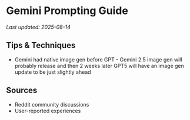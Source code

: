 # Gemini Prompting Guide

*Last updated: 2025-08-14*

## Tips & Techniques

- Gemini had native image gen before GPT - Gemini 2.5 image gen will probably release and then 2 weeks later GPT5 will have an image gen update to be just slightly ahead

## Sources

- Reddit community discussions
- User-reported experiences
